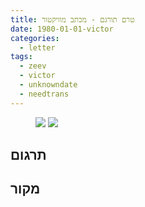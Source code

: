```yaml
---
title: טרם תורגם - מכתב מוויקטור
date: 1980-01-01-victor
categories:
  - letter
tags:
  - zeev
  - victor
  - unknowndate
  - needtrans
---
```


<figure class="half">
    <a  href="/pupko-papers/assets/images/1980-01-01-victor-1.jpg">
    <img src="/pupko-papers/assets/images/1980-01-01-victor-1.jpg"></a>
    <a  href="/pupko-papers/assets/images/1980-01-01-victor-2.jpg">
    <img src="/pupko-papers/assets/images/1980-01-01-victor-2.jpg"></a>
</figure>

## תרגום

## מקור

